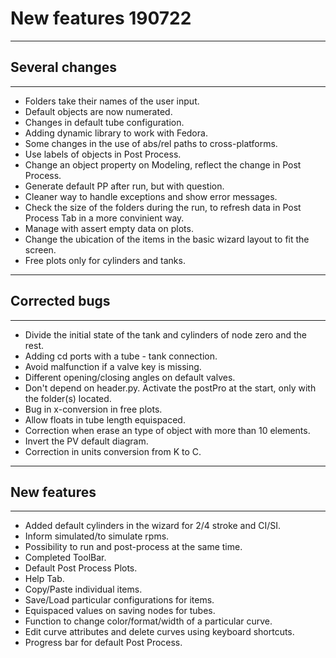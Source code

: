 # New features 190722

---------------------------------------
## Several changes
---------------------------------------

- Folders take their names of the user input.
- Default objects are now numerated.
- Changes in default tube configuration.
- Adding dynamic library to work with Fedora.
- Some changes in the use of abs/rel paths to cross-platforms.
- Use labels of objects in Post Process.
- Change an object property on Modeling, reflect the change in Post Process.
- Generate default PP after run, but with question.
- Cleaner way to handle exceptions and show error messages.
- Check the size of the folders during the run, to refresh data in Post Process Tab in a more convinient way.
- Manage with assert empty data on plots.
- Change the ubication of the items in the basic wizard layout to fit the screen.
- Free plots only for cylinders and tanks.

---------------------------------------
## Corrected bugs
---------------------------------------

- Divide the initial state of the tank and cylinders of node zero and the rest.
- Adding cd ports with a tube - tank connection.
- Avoid malfunction if a valve key is missing.
- Different opening/closing angles on default valves.
- Don't depend on header.py. Activate the postPro at the start, only with the folder(s) located.
- Bug in x-conversion in free plots.
- Allow floats in tube length equispaced.
- Correction when erase an type of object with more than 10 elements.
- Invert the PV default diagram.
- Correction in units conversion from K to C.

---------------------------------------
## New features
---------------------------------------

- Added default cylinders in the wizard for 2/4 stroke and CI/SI.
- Inform simulated/to simulate rpms.
- Possibility to run and post-process at the same time.
- Completed ToolBar.
- Default Post Process Plots.
- Help Tab.
- Copy/Paste individual items.
- Save/Load particular configurations for items.
- Equispaced values on saving nodes for tubes.
- Function to change color/format/width of a particular curve.
- Edit curve attributes and delete curves using keyboard shortcuts.
- Progress bar for default Post Process.
